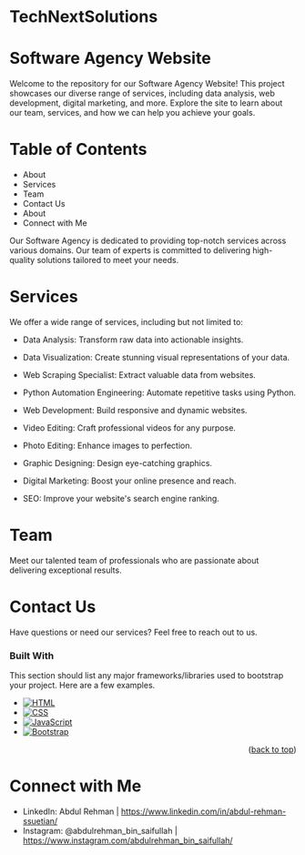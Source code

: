 # TechNextSolutions
# Software Agency Website
Welcome to the repository for our Software Agency Website! This project showcases our diverse range of services, including data analysis, web development, digital marketing, and more. Explore the site to learn about our team, services, and how we can help you achieve your goals.

# Table of Contents
* About
* Services
* Team
* Contact Us
* About
* Connect with Me

Our Software Agency is dedicated to providing top-notch services across various domains. Our team of experts is committed to delivering high-quality solutions tailored to meet your needs.

# Services
We offer a wide range of services, including but not limited to:

* Data Analysis: Transform raw data into actionable insights.
  
* Data Visualization: Create stunning visual representations of your data.
  
* Web Scraping Specialist: Extract valuable data from websites.
* Python Automation Engineering: Automate repetitive tasks using Python.
* Web Development: Build responsive and dynamic websites.
* Video Editing: Craft professional videos for any purpose.
* Photo Editing: Enhance images to perfection.
* Graphic Designing: Design eye-catching graphics.
* Digital Marketing: Boost your online presence and reach.
* SEO: Improve your website's search engine ranking.

# Team
Meet our talented team of professionals who are passionate about delivering exceptional results.

# Contact Us
Have questions or need our services? Feel free to reach out to us.

### Built With

This section should list any major frameworks/libraries used to bootstrap your project. Here are a few examples.

* [![HTML][HTML-logo]][HTML-url]
* [![CSS][CSS-logo]][CSS-url]
* [![JavaScript][JavaScript-logo]][JavaScript-url]
* [![Bootstrap][Bootstrap-logo]][Bootstrap-url]

<p align="right">(<a href="#readme-top">back to top</a>)</p>


# Connect with Me
* LinkedIn: Abdul Rehman |  https://www.linkedin.com/in/abdul-rehman-ssuetian/
* Instagram: @abdulrehman_bin_saifullah   |   https://www.instagram.com/abdulrehman_bin_saifullah/

[HTML-logo]: https://img.shields.io/badge/HTML-E34F26?style=for-the-badge&logo=html5&logoColor=white
[HTML-url]: https://developer.mozilla.org/en-US/docs/Web/HTML

[CSS-logo]: https://img.shields.io/badge/CSS-1572B6?style=for-the-badge&logo=css3&logoColor=white
[CSS-url]: https://developer.mozilla.org/en-US/docs/Web/CSS

[JavaScript-logo]: https://img.shields.io/badge/JavaScript-F7DF1E?style=for-the-badge&logo=javascript&logoColor=black
[JavaScript-url]: https://developer.mozilla.org/en-US/docs/Web/JavaScript

[Bootstrap-logo]: https://img.shields.io/badge/Bootstrap-563D7C?style=for-the-badge&logo=bootstrap&logoColor=white
[Bootstrap-url]: https://getbootstrap.com

